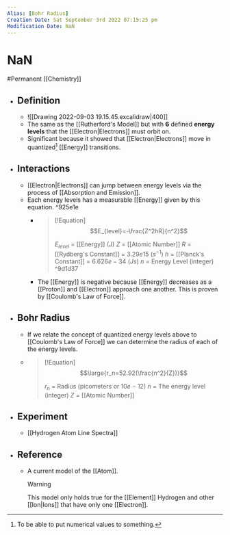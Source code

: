 ```yaml
---
Alias: [Bohr Radius]
Creation Date: Sat September 3rd 2022 07:15:25 pm 
Modification Date: NaN
---
```

# NaN
#Permanent [[Chemistry]]

- ## Definition
	- ![[Drawing 2022-09-03 19.15.45.excalidraw|400]]
	- The same as the [[Rutherford's Model]] but with **6** defined **energy levels** that the [[Electron|Electrons]] must orbit on. 
	- Significant because it showed that [[Electron|Electrons]] move in quantized[^1] [[Energy]] transitions.
- ## Interactions
	- [[Electron|Electrons]] can jump between energy levels via the process of [[Absorption and Emission]].
	- Each energy levels has a measurable [[Energy]] given by this equation. ^925e1e
		- > [!Equation]
		   > $$E_{level}=-\frac{Z^2hR}{n^2}$$
		   > 
		   > $E_{level}$ = [[Energy]] (J)
		   > $Z$ = [[Atomic Number]]
		   > $R$ = [[Rydberg's Constant]] = $3.29e15$ ($s^{-1}$)
		   > $h$ = [[Planck's Constant]] = $6.626e-34$ ($Js$)
		   > $n$ = Energy Level (integer)
		    ^9d1d37
		- The [[Energy]] is negative because [[Energy]] decreases as a [[Proton]] and [[Electron]] approach one another. This is proven by [[Coulomb's Law of Force]].
- ## Bohr Radius
	- If we relate the concept of quantized energy levels above to [[Coulomb's Law of Force]] we can determine the radius of each of the energy levels.
	- > [!Equation]
	  > $$\large{r_n=52.92(\frac{n^2}{Z})}$$
	  > 
	  > $r_n$ = Radius (picometers or $10e-12$)
	  > $n$ = The energy level (integer)
	  > $Z$ = [[Atomic Number]]
- ## Experiment
	- [[Hydrogen Atom Line Spectra]]
- ## Reference
	- A current model of the [[Atom]].
	  > [!Warning]
	  > This model only holds true for the [[Element]] Hydrogen and other [[Ion|Ions]] that have only one [[Electron]].

[^1]: To be able to put numerical values to something.